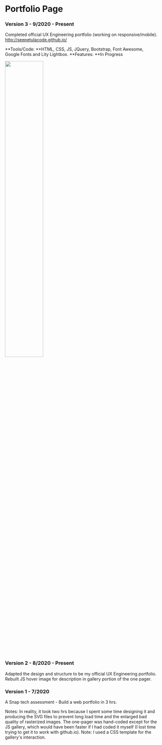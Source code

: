 # Portfolio Page

### Version 3 - 9/2020 - Present

Completed official UX Engineering portfolio (working on responsive/mobile).
http://seepetulacode.github.io/



**Tools/Code: **HTML, CSS, JS, JQuery, Bootstrap, Font Awesome, Google Fonts and Lity Lightbox.
**Features: **In Progress

<img src="https://res.cloudinary.com/b1917/image/upload/v1599289526/portfolio_screenshot_yhgqli.png" style="width:50%;" />









### Version 2 - 8/2020 - Present

Adapted the design and structure to be my official UX Engineering portfolio.
Rebuilt JS hover image for description in gallery portion of the one pager.

### Version 1 - 7/2020

A Snap tech assessment - Build a web portfolio in 3 hrs. 

Notes: In reality, it took two hrs because I spent some time designing it and producing the SVG files to prevent long load time and the enlarged bad quality of rasterized images. The one-pager was hand-coded except for the JS gallery, which would have been faster if I had coded it myself (I lost time trying to get it to work with github.io). Note: I used a CSS template for the gallery's interaction.
